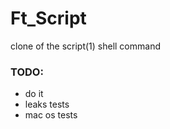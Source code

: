# Ft_Script #

clone of the script(1) shell command


### TODO: ###

* do it
* leaks tests
* mac os tests
